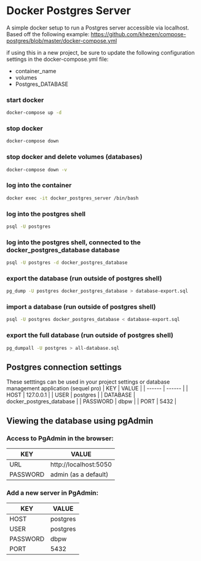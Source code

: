 # Docker Postgres Server
A simple docker setup to run a Postgres server accessible via localhost. Based off the following example:
https://github.com/khezen/compose-postgres/blob/master/docker-compose.yml


if using this in a new project, be sure to update the following configuration settings in the docker-compose.yml file:
- container_name
- volumes
- Postgres_DATABASE

### start docker
```sh
docker-compose up -d
```

### stop docker
```sh
docker-compose down
```

### stop docker and delete volumes (databases)
```sh
docker-compose down -v
```

### log into the container
```sh
docker exec -it docker_postgres_server /bin/bash
```

### log into the postgres shell
```sh
psql -U postgres
```

### log into the postgres shell, connected to the docker_postgres_database database
```sh
psql -U postgres -d docker_postgres_database
```

### export the database (run outside of postgres shell)
```sh
pg_dump -U postgres docker_postgres_database > database-export.sql
```

### import a database (run outside of postgres shell)
```sh
psql -U postgres docker_postgres_database < database-export.sql
```

### export the full database (run outside of postgres shell)
```sh
pg_dumpall -U postgres > all-database.sql
```


## Postgres connection settings
These setttings can be used in your project settings or database management application (sequel pro)
| KEY | VALUE |
| ------ | ------ |
| HOST | 127.0.0.1 |
| USER | postgres |
| DATABASE | docker_postgres_database |
| PASSWORD | dbpw |
| PORT | 5432 |

## Viewing the database using pgAdmin

### Access to PgAdmin in the browser: 
| KEY | VALUE |
| ------ | ------ |
| URL | http://localhost:5050 |
| PASSWORD | admin (as a default) |


### Add a new server in PgAdmin:
| KEY | VALUE |
| ------ | ------ |
| HOST | postgres |
| USER | postgres |
| PASSWORD | dbpw |
| PORT | 5432 |